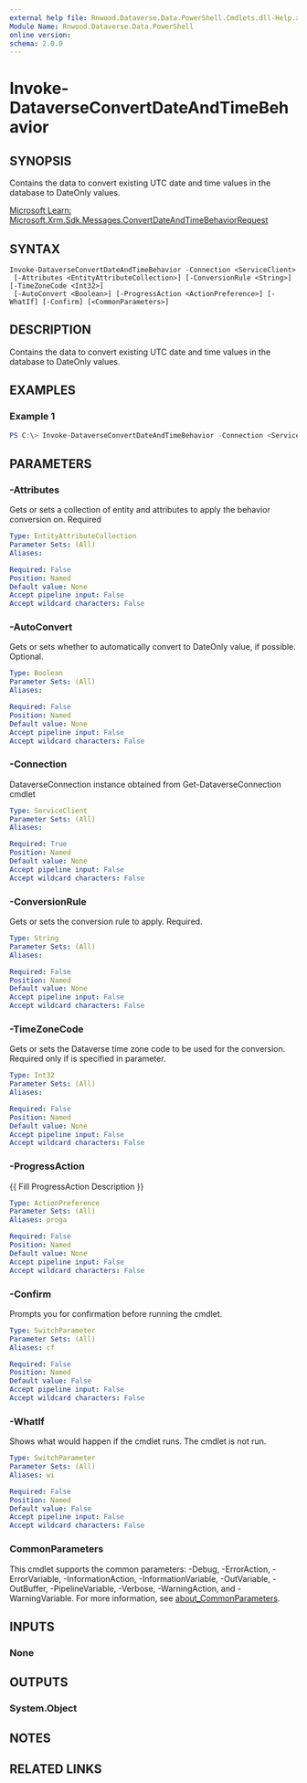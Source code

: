 ```yaml
---
external help file: Rnwood.Dataverse.Data.PowerShell.Cmdlets.dll-Help.xml
Module Name: Rnwood.Dataverse.Data.PowerShell
online version:
schema: 2.0.0
---
```


# Invoke-DataverseConvertDateAndTimeBehavior

## SYNOPSIS
Contains the data to convert existing UTC date and time values in the database to DateOnly values.

[Microsoft Learn: Microsoft.Xrm.Sdk.Messages.ConvertDateAndTimeBehaviorRequest](https://learn.microsoft.com/dotnet/api/Microsoft.Xrm.Sdk.Messages.ConvertDateAndTimeBehaviorRequest)

## SYNTAX

```
Invoke-DataverseConvertDateAndTimeBehavior -Connection <ServiceClient>
 [-Attributes <EntityAttributeCollection>] [-ConversionRule <String>] [-TimeZoneCode <Int32>]
 [-AutoConvert <Boolean>] [-ProgressAction <ActionPreference>] [-WhatIf] [-Confirm] [<CommonParameters>]
```

## DESCRIPTION
Contains the data to convert existing UTC date and time values in the database to DateOnly values.

## EXAMPLES

### Example 1
```powershell
PS C:\> Invoke-DataverseConvertDateAndTimeBehavior -Connection <ServiceClient> -Attributes <EntityAttributeCollection> -ConversionRule <String> -TimeZoneCode <Int32> -AutoConvert <Boolean>
```

## PARAMETERS

### -Attributes
Gets or sets a collection of entity and attributes to apply the behavior conversion on. Required

```yaml
Type: EntityAttributeCollection
Parameter Sets: (All)
Aliases:

Required: False
Position: Named
Default value: None
Accept pipeline input: False
Accept wildcard characters: False
```

### -AutoConvert
Gets or sets whether to automatically convert to DateOnly value, if possible. Optional.

```yaml
Type: Boolean
Parameter Sets: (All)
Aliases:

Required: False
Position: Named
Default value: None
Accept pipeline input: False
Accept wildcard characters: False
```

### -Connection
DataverseConnection instance obtained from Get-DataverseConnection cmdlet

```yaml
Type: ServiceClient
Parameter Sets: (All)
Aliases:

Required: True
Position: Named
Default value: None
Accept pipeline input: False
Accept wildcard characters: False
```

### -ConversionRule
Gets or sets the conversion rule to apply. Required.

```yaml
Type: String
Parameter Sets: (All)
Aliases:

Required: False
Position: Named
Default value: None
Accept pipeline input: False
Accept wildcard characters: False
```

### -TimeZoneCode
Gets or sets the Dataverse time zone code to be used for the conversion. Required only if is specified in parameter.

```yaml
Type: Int32
Parameter Sets: (All)
Aliases:

Required: False
Position: Named
Default value: None
Accept pipeline input: False
Accept wildcard characters: False
```

### -ProgressAction
{{ Fill ProgressAction Description }}

```yaml
Type: ActionPreference
Parameter Sets: (All)
Aliases: proga

Required: False
Position: Named
Default value: None
Accept pipeline input: False
Accept wildcard characters: False
```

### -Confirm
Prompts you for confirmation before running the cmdlet.

```yaml
Type: SwitchParameter
Parameter Sets: (All)
Aliases: cf

Required: False
Position: Named
Default value: False
Accept pipeline input: False
Accept wildcard characters: False
```

### -WhatIf
Shows what would happen if the cmdlet runs. The cmdlet is not run.

```yaml
Type: SwitchParameter
Parameter Sets: (All)
Aliases: wi

Required: False
Position: Named
Default value: False
Accept pipeline input: False
Accept wildcard characters: False
```

### CommonParameters
This cmdlet supports the common parameters: -Debug, -ErrorAction, -ErrorVariable, -InformationAction, -InformationVariable, -OutVariable, -OutBuffer, -PipelineVariable, -Verbose, -WarningAction, and -WarningVariable. For more information, see [about_CommonParameters](http://go.microsoft.com/fwlink/?LinkID=113216).

## INPUTS

### None
## OUTPUTS

### System.Object
## NOTES

## RELATED LINKS
